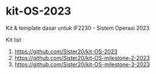 # kit-OS-2023
Kit & template dasar untuk IF2230 - Sistem Operasi 2023

Kit list
1. https://github.com/Sister20/kit-OS-2023
2. https://github.com/Sister20/kit-OS-milestone-2-2023
3. https://github.com/Sister20/kit-OS-milestone-3-2023

